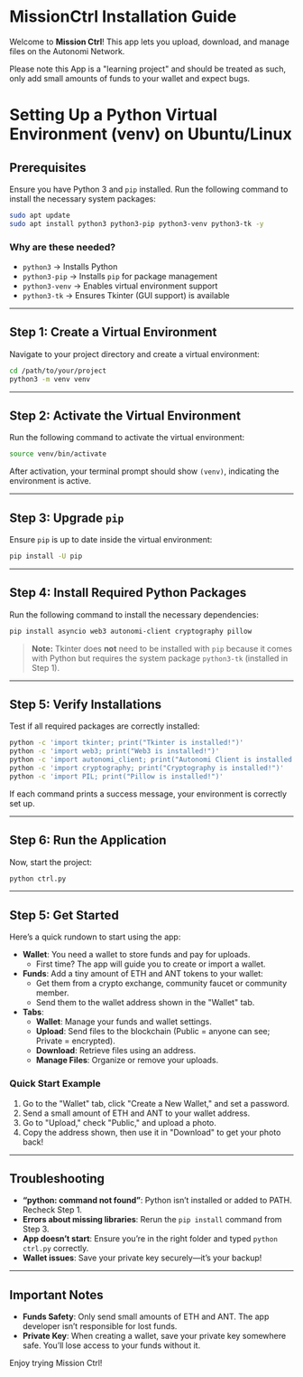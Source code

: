 # MissionCtrl Installation Guide

Welcome to **Mission Ctrl**! This app lets you upload, download, and manage files on the Autonomi Network.

Please note this App is a "learning project" and should be treated as such, only add small amounts of funds to your wallet and expect bugs.

# Setting Up a Python Virtual Environment (venv) on Ubuntu/Linux

## Prerequisites
Ensure you have Python 3 and `pip` installed. Run the following command to install the necessary system packages:

```bash
sudo apt update
sudo apt install python3 python3-pip python3-venv python3-tk -y
```

### Why are these needed?
- `python3` → Installs Python
- `python3-pip` → Installs `pip` for package management
- `python3-venv` → Enables virtual environment support
- `python3-tk` → Ensures Tkinter (GUI support) is available

---

## Step 1: Create a Virtual Environment
Navigate to your project directory and create a virtual environment:

```bash
cd /path/to/your/project
python3 -m venv venv
```

---

## Step 2: Activate the Virtual Environment
Run the following command to activate the virtual environment:

```bash
source venv/bin/activate
```

After activation, your terminal prompt should show `(venv)`, indicating the environment is active.

---

## Step 3: Upgrade `pip`
Ensure `pip` is up to date inside the virtual environment:

```bash
pip install -U pip
```

---

## Step 4: Install Required Python Packages
Run the following command to install the necessary dependencies:

```bash
pip install asyncio web3 autonomi-client cryptography pillow
```

> **Note:** Tkinter does **not** need to be installed with `pip` because it comes with Python but requires the system package `python3-tk` (installed in Step 1).

---

## Step 5: Verify Installations
Test if all required packages are correctly installed:

```bash
python -c 'import tkinter; print("Tkinter is installed!")'
python -c 'import web3; print("Web3 is installed!")'
python -c 'import autonomi_client; print("Autonomi Client is installed!")'
python -c 'import cryptography; print("Cryptography is installed!")'
python -c 'import PIL; print("Pillow is installed!")'
```

If each command prints a success message, your environment is correctly set up.

---

## Step 6: Run the Application
Now, start the project:

```bash
python ctrl.py
```

---

## Step 5: Get Started

Here’s a quick rundown to start using the app:

- **Wallet**: You need a wallet to store funds and pay for uploads.
  - First time? The app will guide you to create or import a wallet.
- **Funds**: Add a tiny amount of ETH and ANT tokens to your wallet:
  - Get them from a crypto exchange, community faucet or community member.
  - Send them to the wallet address shown in the "Wallet" tab.
- **Tabs**:
  - **Wallet**: Manage your funds and wallet settings.
  - **Upload**: Send files to the blockchain (Public = anyone can see; Private = encrypted).
  - **Download**: Retrieve files using an address.
  - **Manage Files**: Organize or remove your uploads.

### Quick Start Example
1. Go to the "Wallet" tab, click "Create a New Wallet," and set a password.
2. Send a small amount of ETH and ANT to your wallet address.
3. Go to "Upload," check "Public," and upload a photo.
4. Copy the address shown, then use it in "Download" to get your photo back!

---

## Troubleshooting

- **“python: command not found”**: Python isn’t installed or added to PATH. Recheck Step 1.
- **Errors about missing libraries**: Rerun the `pip install` command from Step 3.
- **App doesn’t start**: Ensure you’re in the right folder and typed `python ctrl.py` correctly.
- **Wallet issues**: Save your private key securely—it’s your backup!

---

## Important Notes

- **Funds Safety**: Only send small amounts of ETH and ANT. The app developer isn’t responsible for lost funds.
- **Private Key**: When creating a wallet, save your private key somewhere safe. You’ll lose access to your funds without it.

Enjoy trying Mission Ctrl!
